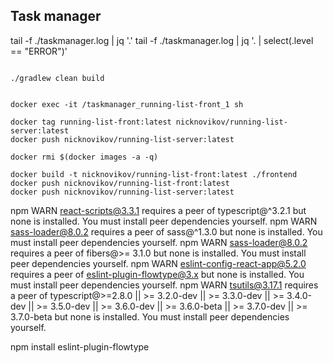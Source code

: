 ## Task manager

tail -f ./taskmanager.log | jq '.'
tail -f ./taskmanager.log | jq '. | select(.level == "ERROR")'


```$xslt

./gradlew clean build


docker exec -it /taskmanager_running-list-front_1 sh

docker tag running-list-front:latest nicknovikov/running-list-server:latest
docker push nicknovikov/running-list-server:latest

docker rmi $(docker images -a -q)

docker build -t nicknovikov/running-list-front:latest ./frontend
docker push nicknovikov/running-list-front:latest
docker push nicknovikov/running-list-server:latest

```


npm WARN react-scripts@3.3.1 requires a peer of typescript@^3.2.1 but none is installed. You must install peer dependencies yourself.
npm WARN sass-loader@8.0.2 requires a peer of sass@^1.3.0 but none is installed. You must install peer dependencies yourself.
npm WARN sass-loader@8.0.2 requires a peer of fibers@>= 3.1.0 but none is installed. You must install peer dependencies yourself.
npm WARN eslint-config-react-app@5.2.0 requires a peer of eslint-plugin-flowtype@3.x but none is installed. You must install peer dependencies yourself.
npm WARN tsutils@3.17.1 requires a peer of typescript@>=2.8.0 || >= 3.2.0-dev || >= 3.3.0-dev || >= 3.4.0-dev || >= 3.5.0-dev || >= 3.6.0-dev || >= 3.6.0-beta || >= 3.7.0-dev || >= 3.7.0-beta but none is installed. You must install peer dependencies yourself.

npm install eslint-plugin-flowtype
